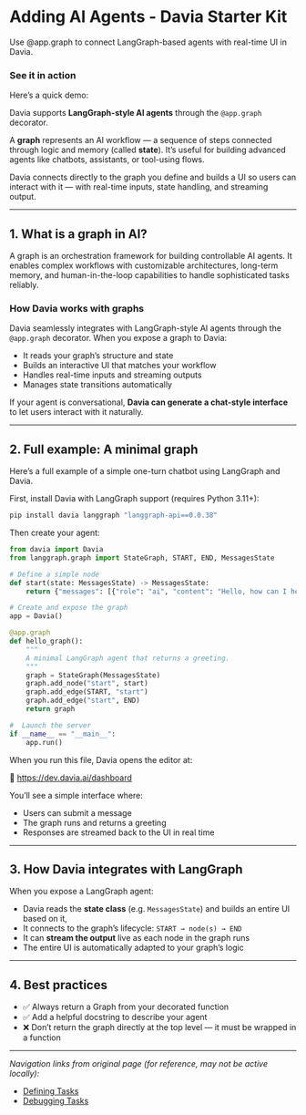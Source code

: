 # Adding AI Agents - Davia Starter Kit

Use @app.graph to connect LangGraph-based agents with real-time UI in Davia.

### See it in action

Here’s a quick demo:

Davia supports **LangGraph-style AI agents** through the `@app.graph` decorator.

A **graph** represents an AI workflow — a sequence of steps connected through logic and memory (called **state**). It’s useful for building advanced agents like chatbots, assistants, or tool-using flows.

Davia connects directly to the graph you define and builds a UI so users can interact with it — with real-time inputs, state handling, and streaming output.

---

## 1. What is a graph in AI?

A graph is an orchestration framework for building controllable AI agents. It enables complex workflows with customizable architectures, long-term memory, and human-in-the-loop capabilities to handle sophisticated tasks reliably.

### How Davia works with graphs

Davia seamlessly integrates with LangGraph-style AI agents through the `@app.graph` decorator. When you expose a graph to Davia:

*   It reads your graph’s structure and state
*   Builds an interactive UI that matches your workflow
*   Handles real-time inputs and streaming outputs
*   Manages state transitions automatically

If your agent is conversational, **Davia can generate a chat-style interface** to let users interact with it naturally.

---

## 2. Full example: A minimal graph

Here’s a full example of a simple one-turn chatbot using LangGraph and Davia.

First, install Davia with LangGraph support (requires Python 3.11+):

```bash
pip install davia langgraph "langgraph-api==0.0.38"
```

Then create your agent:

```python
from davia import Davia
from langgraph.graph import StateGraph, START, END, MessagesState

# Define a simple node
def start(state: MessagesState) -> MessagesState:
    return {"messages": [{"role": "ai", "content": "Hello, how can I help you today?"}]}

# Create and expose the graph
app = Davia()

@app.graph
def hello_graph():
    """
    A minimal LangGraph agent that returns a greeting.
    """
    graph = StateGraph(MessagesState)
    graph.add_node("start", start)
    graph.add_edge(START, "start")
    graph.add_edge("start", END)
    return graph

#  Launch the server
if __name__ == "__main__":
    app.run()
```

When you run this file, Davia opens the editor at:

🔗 <https://dev.davia.ai/dashboard>

You’ll see a simple interface where:

*   Users can submit a message
*   The graph runs and returns a greeting
*   Responses are streamed back to the UI in real time

---

## 3. How Davia integrates with LangGraph

When you expose a LangGraph agent:

*   Davia reads the **state class** (e.g. `MessagesState`) and builds an entire UI based on it,
*   It connects to the graph’s lifecycle: `START → node(s) → END`
*   It can **stream the output** live as each node in the graph runs
*   The entire UI is automatically adapted to your graph’s logic

---

## 4. Best practices

*   ✅ Always return a Graph from your decorated function
*   ✅ Add a helpful docstring to describe your agent
*   ❌ Don’t return the graph directly at the top level — it must be wrapped in a function

---
*Navigation links from original page (for reference, may not be active locally):*
*   [Defining Tasks](https://docs.davia.ai/develop/defining-tasks)
*   [Debugging Tasks](https://docs.davia.ai/develop/debug)
